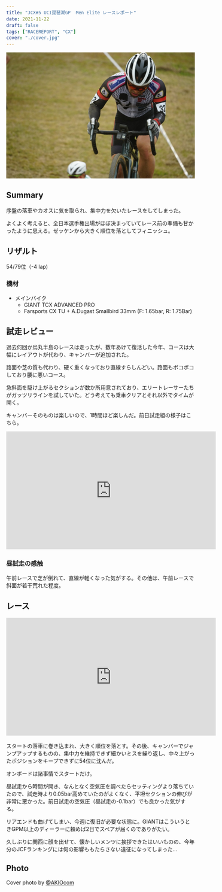 ```yaml
---
title: "JCX#5 UCI琵琶湖GP  Men Elite レースレポート"
date: 2021-11-22
draft: false
tags: ["RACEREPORT", "CX"]
cover: "./cover.jpg"
---
```


![cover](./cover.jpg)

## Summary

序盤の落車やカオスに気を取られ、集中力を欠いたレースをしてしまった。

よくよく考えると、全日本選手権出場がほぼ決まっていてレース前の準備も甘かったように思える。ゼッケンから大きく順位を落としてフィニッシュ。

## リザルト

54/79位（-4 lap)

### 機材

- メインバイク
  - GIANT TCX ADVANCED PRO
  - Farsports CX TU + A.Dugast Smallbird 33mm (F: 1.65bar, R: 1.75Bar)

## 試走レビュー

過去何回か烏丸半島のレースは走ったが、数年あけて復活した今年、コースは大幅にレイアウトが代わり、キャンバーが追加された。

路面や芝の質も代わり、硬く重くなっており直線すらしんどい。路面もボコボコしており腰に悪いコース。

急斜面を駆け上がるセクションが数か所用意されており、エリートレーサーたちがガッツリラインを試していた。どう考えても乗車クリアとそれ以外でタイムが開く。

キャンバーそのものは楽しいので、1時間ほど楽しんだ。前日試走組の様子はこちら。

<iframe width="560" height="315" src="https://www.youtube.com/embed/89-ku-KMvbw" title="YouTube video player" frameborder="0" allow="accelerometer; autoplay; clipboard-write; encrypted-media; gyroscope; picture-in-picture" allowfullscreen></iframe>

### 昼試走の感触

午前レースで芝が倒れて、直線が軽くなった気がする。その他は、午前レースで斜面が若干荒れた程度。

## レース

<iframe width="560" height="315" src="https://www.youtube.com/embed/ODqRriRlmeA" title="YouTube video player" frameborder="0" allow="accelerometer; autoplay; clipboard-write; encrypted-media; gyroscope; picture-in-picture" allowfullscreen></iframe>

スタートの落車に巻き込まれ、大きく順位を落とす。その後、キャンバーでジャンプアップするものの、集中力を維持できず細かいミスを繰り返し、中々上がったポジションをキープできずに54位に沈んだ。

オンボードは諸事情でスタートだけ。

昼試走から時間が開き、なんとなく空気圧を調べたらセッティングより落ちていたので、試走時より0.05bar高めていたのがよくなく、平坦セクションの伸びが非常に悪かった。前日試走の空気圧（昼試走の-0.1bar）でも良かった気がする。

リアエンドも曲げてしまい、今週に復旧が必要な状態に。GIANTはこういうときGPM以上のディーラーに頼めば2日でスペアが届くのでありがたい。

久しぶりに関西に顔を出せて、懐かしいメンツに挨拶できたはいいものの、今年分のJCFランキングには何の影響ももたらさない遠征になってしまった…

## Photo

Cover photo by [@AKIOcom](https://twitter.com/AKIOcom)
